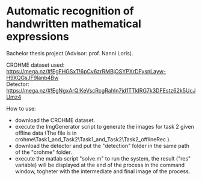 # Automatic recognition of handwritten mathematical expressions

Bachelor thesis project (Advisor: prof. Nanni Loris).

CROHME dataset used: https://mega.nz/#!EgFHGSxT!6pCv6zrRMBjOSYPXrDFysnLayw-H9XQGsJF9lanb4Bw  
Detector: https://mega.nz/#!EgNgxArQ!KeVscRcgRahIn7jd1TTkIRG7k3DFEstz62k5UcJUmz4

How to use:
- download the CROHME dataset.
- execute the ImgGenerator script to generate the images for task 2 given offline data (The file is in crohme\Task1_and_Task2\Task1_and_Task2\Task2_offlineRec ).
- download the detector and put the "detection" folder in the same path of the "crohme" folder.
- execute the matlab script "solve.m" to run the system, the result ("res" variable) will be displayed at the end of the process in the command window, togheter with the intermediate and final image of the process.
